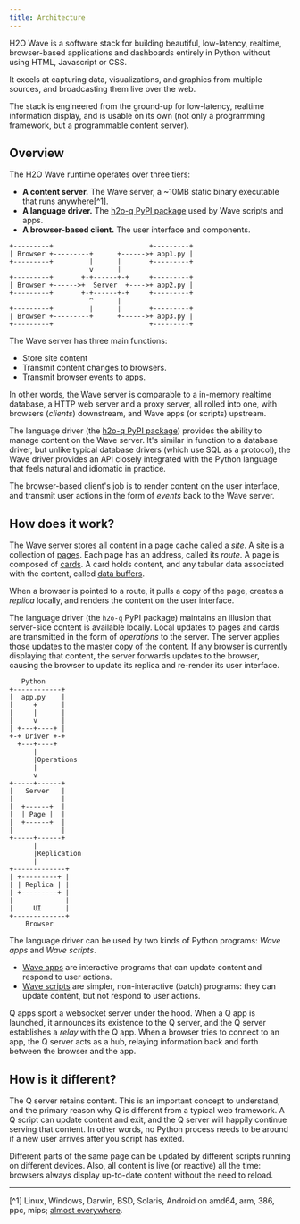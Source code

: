 ```yaml
---
title: Architecture
---
```


H2O Wave is a software stack for building beautiful, low-latency, realtime, browser-based applications and dashboards entirely in Python without using HTML, Javascript or CSS.

It excels at capturing data, visualizations, and graphics from multiple sources, and broadcasting them live over the web.

The stack is engineered from the ground-up for low-latency, realtime information display, and is usable on its own (not only a programming framework, but a programmable content server).

## Overview

The H2O Wave runtime operates over three tiers:
- **A content server.** The Wave server, a ~10MB static binary executable that runs anywhere[^1].
- **A language driver.** The [h2o-q PyPI package](https://pypi.org/project/h2o-q/) used by Wave scripts and apps.
- **A browser-based client.** The user interface and components.

```
+---------+                        +---------+
| Browser +---------+      +------>+ app1.py |
+---------+         |      |       +---------+
                    v      |
+---------+       +-+------+-+     +---------+
| Browser +------>+  Server  +---->+ app2.py |
+---------+       +-+------+-+     +---------+
                    ^      |
+---------+         |      |       +---------+
| Browser +---------+      +------>+ app3.py |
+---------+                        +---------+
```

The Wave server has three main functions:
- Store site content
- Transmit content changes to browsers.
- Transmit browser events to apps.

In other words, the Wave server is comparable to a in-memory realtime database, a HTTP web server and a proxy server, all rolled into one, with browsers (*clients*) downstream, and Wave apps (or scripts) upstream.

The language driver (the [h2o-q PyPI package](https://pypi.org/project/h2o-q/)) provides the ability to manage content on the Wave server. It's similar in function to a database driver, but unlike typical database drivers (which use SQL as a protocol), the Wave driver provides an API closely integrated with the Python language that feels natural and idiomatic in practice.

The browser-based client's job is to render content on the user interface, and transmit user actions in the form of *events* back to the Wave server.

## How does it work?

The Wave server stores all content in a page cache called a *site*. A site is a collection of [pages](pages.md). Each page has an address, called its *route*. A page is composed of [cards](cards.md). A card holds content, and any tabular data associated with the content, called [data buffers](buffers.md). 

When a browser is pointed to a route, it pulls a copy of the page, creates a *replica* locally, and renders the content on the user interface.

The language driver (the `h2o-q` PyPI package) maintains an illusion that server-side content is available locally. Local updates to pages and cards are transmitted in the form of *operations* to the server. The server applies those updates to the master copy of the content. If any browser is currently displaying that content, the server forwards updates to the browser, causing the browser to update its replica and re-render its user interface.

```
   Python
+------------+
|  app.py    |
|     +      |
|     |      |
|     v      |
| +---+----+ |
+-+ Driver +-+
  +---+----+
      |
      |Operations
      |
      v
+-----+------+
|   Server   |
|            |
|  +------+  |
|  | Page |  |
|  +------+  |
|            |
+-----+------+
      |
      |Replication
      |
+-------------+
| +---------+ |
| | Replica | |
| +---------+ |
|             |
|     UI      |
+-------------+
    Browser
```


The language driver can be used by two kinds of Python programs: *Wave apps* and *Wave scripts*. 
- [Wave apps](apps.md) are interactive programs that can update content and respond to user actions.
- [Wave scripts](scripts.md) are simpler, non-interactive (batch) programs: they can update content, but not respond to user actions. 

Q apps sport a websocket server under the hood. When a Q app is launched, it announces its existence to the Q server, and the Q server establishes a *relay* with the Q app. When a browser tries to connect to an app, the Q server acts as a hub, relaying information back and forth between the browser and the app. 

## How is it different?

The Q server retains content. This is an important concept to understand, and the primary reason why Q is different from a typical web framework. A Q script can update content and exit, and the Q server will happily continue serving that content. In other words, no Python process needs to be around if a new user arrives after you script has exited. 

Different parts of the same page can be updated by different scripts running on different devices. Also, all content is live (or reactive) all the time: browsers always display up-to-date content without the need to reload.

---

[^1] Linux, Windows, Darwin, BSD, Solaris, Android on amd64, arm, 386, ppc, mips; [almost everywhere](https://gist.github.com/asukakenji/f15ba7e588ac42795f421b48b8aede63).

